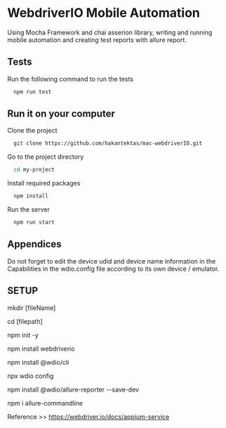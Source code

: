 
# WebdriverIO Mobile Automation

Using Mocha Framework and chai asserion library, writing and running mobile automation and creating test reports with allure report.


## Tests


Run the following command to run the tests

```bash
  npm run test
```

  
## Run it on your computer

Clone the project

```bash
  git clone https://github.com/hakantektas/mac-webdriverIO.git
```

Go to the project directory

```bash
  cd my-project
```

Install required packages

```bash
  npm install
```

Run the server

```bash
  npm run start
```

  
## Appendices

Do not forget to edit the device udid and device name information in the Capabilities in the wdio.config file according to its own device / emulator.
## SETUP

mkdir [fileName]

cd [filepath]                                                                    


npm init -y   

npm install webdriverio  

npm install @wdio/cli          

npx wdio config   

npm install @wdio/allure-reporter --save-dev                                           

npm i allure-commandline   


Reference >> https://webdriver.io/docs/appium-service 